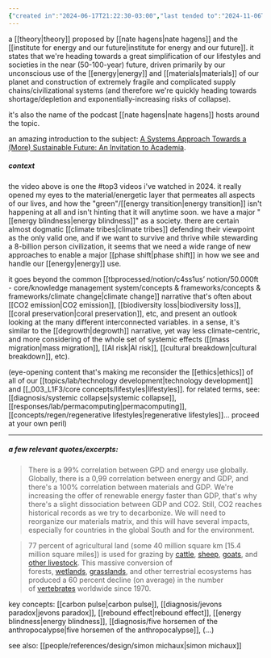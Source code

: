 ```yaml
---
{"created in":"2024-06-17T21:22:30-03:00","last tended to":"2024-11-06T18:52:19-03:00","tags":["concept","top3","metacrisis","systemschange","futures","🌿"],"aliases":["great simplification"],"relevancescore":96,"dg-publish":true,"notestage":["🌿"],"created":"2024-06-17T21:22:30.277-03:00","updated":"2025-03-25T16:15:36.892-03:00","permalink":"/concepts/design/the-great-simplification/","dgPassFrontmatter":true}
---
```


a [[theory\|theory]] proposed by [[nate hagens\|nate hagens]] and the [[institute for energy and our future\|institute for energy and our future]]. it states that we're heading towards a great simplification of our lifestyles and societies in the near (50-100-year) future, driven primarily by our unconscious use of the [[energy\|energy]] and [[materials\|materials]] of our planet and construction of extremely fragile and complicated supply chains/civilizational systems (and therefore we're quickly heading towards shortage/depletion and exponentially-increasing risks of collapse).

it's also the name of the podcast [[nate hagens\|nate hagens]] hosts around the topic.

an amazing introduction to the subject: [A Systems Approach Towards a (More) Sustainable Future: An Invitation to Academia](https://www.youtube.com/watch?v=bE7Bbnvf4ko).

##### context

the video above is one the #top3 videos i've watched in 2024. it really opened my eyes to the material/energetic layer that permeates all aspects of our lives, and how the "green"/[[energy transition\|energy transition]] isn't happening at all and isn't hinting that it will anytime soon. we have a major "[[energy blindness\|energy blindness]]" as a society. there are certain almost dogmatic [[climate tribes\|climate tribes]] defending their viewpoint as the only valid one, and if we want to survive and thrive while stewarding a 8-billion person civilization, it seems that we need a wide range of new approaches to enable a major [[phase shift\|phase shift]] in how we see and handle our [[energy\|energy]] use.

it goes beyond the common [[tbprocessed/notion/c4ss1us’ notion/50.000ft - core/knowledge management system/concepts & frameworks/concepts & frameworks/climate change\|climate change]] narrative that's often about [[CO2 emission\|CO2 emission]], [[biodiversity loss\|biodiversity loss]], [[coral preservation\|coral preservation]], etc, and present an outlook looking at the many different interconnected variables. in a sense, it's similar to the [[degrowth\|degrowth]] narrative, yet way less climate-centric, and more considering of the whole set of systemic effects ([[mass migration\|mass migration]], [[AI risk\|AI risk]], [[cultural breakdown\|cultural breakdown]], etc).

(eye-opening content that's making me reconsider the [[ethics\|ethics]] of all of our [[topics/lab/technology development\|technology development]] and [[_003_L1F3/core concepts/lifestyles\|lifestyles]]. for related terms, see: [[diagnosis/systemic collapse\|systemic collapse]], [[responses/lab/permacomputing\|permacomputing]], [[concepts/regen/regenerative lifestyles\|regenerative lifestyles]]... proceed at your own peril)

---

##### a few relevant quotes/excerpts:

> There is a 99% correlation between GPD and energy use globally. Globally, there is a 0,99 correlation between energy and GDP, and there's a 100% correlation between materials and GDP. We're increasing the offer of renewable energy faster than GDP, that's why there's a slight dissociation between GDP and CO2. Still, CO2 reaches historical records as we try to decarbonize. We will need to reorganize our materials matrix, and this will have several impacts, especially for countries in the global South and for the environment.

> 77 percent of agricultural land (some 40 million square km \[15.4 million square miles]\) is used for grazing by [cattle](https://www.britannica.com/animal/cattle-livestock), [sheep](https://www.britannica.com/animal/domesticated-sheep), [goats](https://www.britannica.com/animal/goat), and [other livestock](https://www.britannica.com/animal/livestock). This massive conversion of forests, [wetlands](https://www.britannica.com/science/wetland), [grasslands](https://www.britannica.com/science/grassland), and other terrestrial ecosystems has produced a 60 percent decline (on average) in the number of [vertebrates](https://www.britannica.com/animal/vertebrate) worldwide since 1970.

key concepts: [[carbon pulse\|carbon pulse]], [[diagnosis/jevons paradox\|jevons paradox]], [[rebound effect\|rebound effect]], [[energy blindness\|energy blindness]], [[diagnosis/five horsemen of the anthropocalypse\|five horsemen of the anthropocalypse]], (...)

see also: [[people/references/design/simon michaux\|simon michaux]]